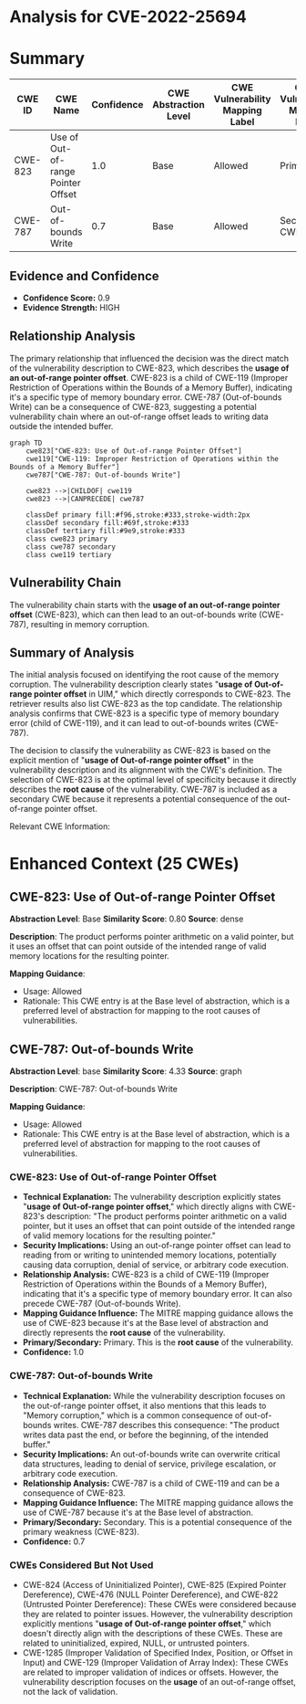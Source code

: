 # Analysis for CVE-2022-25694

# Summary
| CWE ID | CWE Name | Confidence | CWE Abstraction Level | CWE Vulnerability Mapping Label | CWE-Vulnerability Mapping Notes |
|---|---|---|---|---|---|
| CWE-823 | Use of Out-of-range Pointer Offset | 1.0 | Base | Allowed | Primary CWE |
| CWE-787 | Out-of-bounds Write | 0.7 | Base | Allowed | Secondary CWE |

## Evidence and Confidence

*   **Confidence Score:** 0.9
*   **Evidence Strength:** HIGH

## Relationship Analysis
The primary relationship that influenced the decision was the direct match of the vulnerability description to CWE-823, which describes the **usage of an out-of-range pointer offset**. CWE-823 is a child of CWE-119 (Improper Restriction of Operations within the Bounds of a Memory Buffer), indicating it's a specific type of memory boundary error. CWE-787 (Out-of-bounds Write) can be a consequence of CWE-823, suggesting a potential vulnerability chain where an out-of-range offset leads to writing data outside the intended buffer.

```mermaid
graph TD
    cwe823["CWE-823: Use of Out-of-range Pointer Offset"]
    cwe119["CWE-119: Improper Restriction of Operations within the Bounds of a Memory Buffer"]
    cwe787["CWE-787: Out-of-bounds Write"]
    
    cwe823 -->|CHILDOF| cwe119
    cwe823 -->|CANPRECEDE| cwe787
    
    classDef primary fill:#f96,stroke:#333,stroke-width:2px
    classDef secondary fill:#69f,stroke:#333
    classDef tertiary fill:#9e9,stroke:#333
    class cwe823 primary
    class cwe787 secondary
    class cwe119 tertiary
```

## Vulnerability Chain
The vulnerability chain starts with the **usage of an out-of-range pointer offset** (CWE-823), which can then lead to an out-of-bounds write (CWE-787), resulting in memory corruption.

## Summary of Analysis
The initial analysis focused on identifying the root cause of the memory corruption. The vulnerability description clearly states "**usage of Out-of-range pointer offset** in UIM," which directly corresponds to CWE-823. The retriever results also list CWE-823 as the top candidate. The relationship analysis confirms that CWE-823 is a specific type of memory boundary error (child of CWE-119), and it can lead to out-of-bounds writes (CWE-787).

The decision to classify the vulnerability as CWE-823 is based on the explicit mention of "**usage of Out-of-range pointer offset**" in the vulnerability description and its alignment with the CWE's definition. The selection of CWE-823 is at the optimal level of specificity because it directly describes the **root cause** of the vulnerability. CWE-787 is included as a secondary CWE because it represents a potential consequence of the out-of-range pointer offset.

Relevant CWE Information:

# Enhanced Context (25 CWEs)

## CWE-823: Use of Out-of-range Pointer Offset
**Abstraction Level**: Base
**Similarity Score**: 0.80
**Source**: dense

**Description**:
The product performs pointer arithmetic on a valid pointer, but it uses an offset that can point outside of the intended range of valid memory locations for the resulting pointer.

**Mapping Guidance**:
- Usage: Allowed
- Rationale: This CWE entry is at the Base level of abstraction, which is a preferred level of abstraction for mapping to the root causes of vulnerabilities.

## CWE-787: Out-of-bounds Write
**Abstraction Level**: base
**Similarity Score**: 4.33
**Source**: graph

**Description**:
CWE-787: Out-of-bounds Write

**Mapping Guidance**:
- Usage: Allowed
- Rationale: This CWE entry is at the Base level of abstraction, which is a preferred level of abstraction for mapping to the root causes of vulnerabilities.

### CWE-823: Use of Out-of-range Pointer Offset
*   **Technical Explanation:** The vulnerability description explicitly states "**usage of Out-of-range pointer offset**," which directly aligns with CWE-823's description: "The product performs pointer arithmetic on a valid pointer, but it uses an offset that can point outside of the intended range of valid memory locations for the resulting pointer."
*   **Security Implications:** Using an out-of-range pointer offset can lead to reading from or writing to unintended memory locations, potentially causing data corruption, denial of service, or arbitrary code execution.
*   **Relationship Analysis:** CWE-823 is a child of CWE-119 (Improper Restriction of Operations within the Bounds of a Memory Buffer), indicating that it's a specific type of memory boundary error. It can also precede CWE-787 (Out-of-bounds Write).
*   **Mapping Guidance Influence:** The MITRE mapping guidance allows the use of CWE-823 because it's at the Base level of abstraction and directly represents the **root cause** of the vulnerability.
*   **Primary/Secondary:** Primary. This is the **root cause** of the vulnerability.
*   **Confidence:** 1.0

### CWE-787: Out-of-bounds Write
*   **Technical Explanation:** While the vulnerability description focuses on the out-of-range pointer offset, it also mentions that this leads to "Memory corruption," which is a common consequence of out-of-bounds writes. CWE-787 describes this consequence: "The product writes data past the end, or before the beginning, of the intended buffer."
*   **Security Implications:** An out-of-bounds write can overwrite critical data structures, leading to denial of service, privilege escalation, or arbitrary code execution.
*   **Relationship Analysis:** CWE-787 is a child of CWE-119 and can be a consequence of CWE-823.
*   **Mapping Guidance Influence:** The MITRE mapping guidance allows the use of CWE-787 because it's at the Base level of abstraction.
*   **Primary/Secondary:** Secondary. This is a potential consequence of the primary weakness (CWE-823).
*   **Confidence:** 0.7

### CWEs Considered But Not Used
*   CWE-824 (Access of Uninitialized Pointer), CWE-825 (Expired Pointer Dereference), CWE-476 (NULL Pointer Dereference), and CWE-822 (Untrusted Pointer Dereference): These CWEs were considered because they are related to pointer issues. However, the vulnerability description explicitly mentions "**usage of Out-of-range pointer offset**," which doesn't directly align with the descriptions of these CWEs. These are related to uninitialized, expired, NULL, or untrusted pointers.
*   CWE-1285 (Improper Validation of Specified Index, Position, or Offset in Input) and CWE-129 (Improper Validation of Array Index): These CWEs are related to improper validation of indices or offsets. However, the vulnerability description focuses on the **usage** of an out-of-range offset, not the lack of validation.